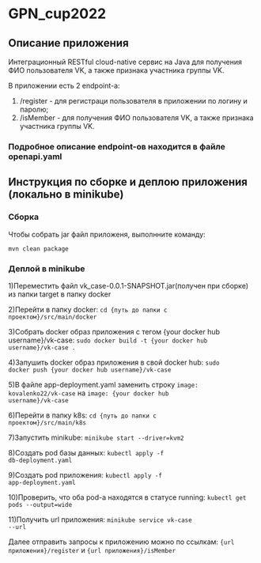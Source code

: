 # GPN_cup2022
## Описание приложения
Интеграционный RESTful cloud-native сервис на Java для получения ФИО пользователя VK, а также признака участника группы VK.

В приложении есть 2 endpoint-а:
1) /register - для регистраци пользователя в приложении по логину и паролю;
2) /isMember - для получения ФИО пользователя VK, а также признака участника группы VK.

### Подробное описание endpoint-ов находится в файле openapi.yaml

## Инструкция по сборке и деплою приложения (локально в minikube)

### Сборка
Чтобы собрать jar файл приложеня, выполнните команду:

<code>mvn clean package</code>

### Деплой в minikube

1)Переместить файл vk_case-0.0.1-SNAPSHOT.jar(получен при сборке) из папки target в папку docker
   
2)Перейти в папку docker: <code>cd {путь до папки с проектом}/src/main/docker</code>
   
3)Собрать docker образ приложения с тегом {your docker hub username}/vk-case: <code>sudo docker build -t {your docker hub username}/vk-case .</code>

4)Запушить docker образ приложения в свой docker hub: <code>sudo docker push {your docker hub username}/vk-case</code>
   
5)В файле app-deployment.yaml заменить строку <code>image: kovalenko22/vk-case</code> на <code>image: {your docker hub username}/vk-case</code>
   
6)Перейти в папку k8s: <code>cd {путь до папки с проектом}/src/main/k8s</code>
   
7)Запустить minikube: <code>minikube start --driver=kvm2</code>

8)Создать pod базы данных: <code>kubectl apply -f db-deployment.yaml</code>

9)Создать pod приложения: <code>kubectl apply -f app-deployment.yaml</code>

10)Проверить, что оба pod-а находятся в статусе running: <code>kubectl get pods --output=wide</code>

11)Получить url приложения: <code>minikube service vk-case --url</code>

Далее отправить запросы к приложению можно по ссылкам: <code>{url приложения}/register</code> и <code>{url приложения}/isMember</code>
